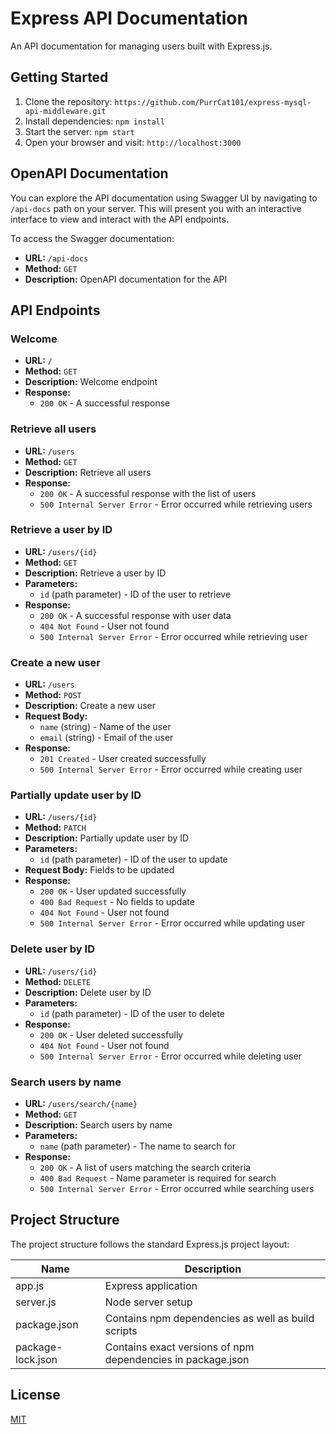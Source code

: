 # Express API Documentation

An API documentation for managing users built with Express.js.

## Getting Started

1. Clone the repository: `https://github.com/PurrCat101/express-mysql-api-middleware.git`
2. Install dependencies: `npm install`
3. Start the server: `npm start`
4. Open your browser and visit: `http://localhost:3000`

## OpenAPI Documentation

You can explore the API documentation using Swagger UI by navigating to `/api-docs` path on your server. This will present you with an interactive interface to view and interact with the API endpoints.

To access the Swagger documentation:

- **URL:** `/api-docs`
- **Method:** `GET`
- **Description:** OpenAPI documentation for the API

## API Endpoints

### Welcome

- **URL:** `/`
- **Method:** `GET`
- **Description:** Welcome endpoint
- **Response:**
  - `200 OK` - A successful response

### Retrieve all users

- **URL:** `/users`
- **Method:** `GET`
- **Description:** Retrieve all users
- **Response:**
  - `200 OK` - A successful response with the list of users
  - `500 Internal Server Error` - Error occurred while retrieving users

### Retrieve a user by ID

- **URL:** `/users/{id}`
- **Method:** `GET`
- **Description:** Retrieve a user by ID
- **Parameters:**
  - `id` (path parameter) - ID of the user to retrieve
- **Response:**
  - `200 OK` - A successful response with user data
  - `404 Not Found` - User not found
  - `500 Internal Server Error` - Error occurred while retrieving user

### Create a new user

- **URL:** `/users`
- **Method:** `POST`
- **Description:** Create a new user
- **Request Body:**
  - `name` (string) - Name of the user
  - `email` (string) - Email of the user
- **Response:**
  - `201 Created` - User created successfully
  - `500 Internal Server Error` - Error occurred while creating user

### Partially update user by ID

- **URL:** `/users/{id}`
- **Method:** `PATCH`
- **Description:** Partially update user by ID
- **Parameters:**
  - `id` (path parameter) - ID of the user to update
- **Request Body:** Fields to be updated
- **Response:**
  - `200 OK` - User updated successfully
  - `400 Bad Request` - No fields to update
  - `404 Not Found` - User not found
  - `500 Internal Server Error` - Error occurred while updating user

### Delete user by ID

- **URL:** `/users/{id}`
- **Method:** `DELETE`
- **Description:** Delete user by ID
- **Parameters:**
  - `id` (path parameter) - ID of the user to delete
- **Response:**
  - `200 OK` - User deleted successfully
  - `404 Not Found` - User not found
  - `500 Internal Server Error` - Error occurred while deleting user

### Search users by name

- **URL:** `/users/search/{name}`
- **Method:** `GET`
- **Description:** Search users by name
- **Parameters:**
  - `name` (path parameter) - The name to search for
- **Response:**
  - `200 OK` - A list of users matching the search criteria
  - `400 Bad Request` - Name parameter is required for search
  - `500 Internal Server Error` - Error occurred while searching users

## Project Structure

The project structure follows the standard Express.js project layout:

| Name              | Description                                                 |
| ----------------- | ----------------------------------------------------------- |
| app.js            | Express application                                         |
| server.js         | Node server setup                                           |
| package.json      | Contains npm dependencies as well as build scripts          |
| package-lock.json | Contains exact versions of npm dependencies in package.json |

## License

[MIT](LICENSE)
